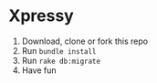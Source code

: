 # Xpressy

1. Download, clone or fork this repo
2. Run <code>bundle install</code>
3. Run <code>rake db:migrate</code>
4. Have fun
